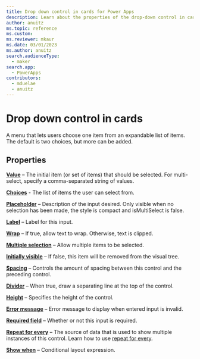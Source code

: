 ```yaml
---
title: Drop down control in cards for Power Apps
description: Learn about the properties of the drop-down control in cards for Power Apps.
author: anuitz
ms.topic: reference
ms.custom: 
ms.reviewer: mkaur
ms.date: 03/01/2023
ms.author: anuitz
search.audienceType:
  - maker
search.app:
  - PowerApps
contributors:
  - mduelae
  - anuitz
---
```


# Drop down control in cards

A menu that lets users choose one item from an expandable list of items. The default is two choices, but more can be added.

## Properties

**[Value](control-reference.md#v)** – The initial item (or set of items) that should be selected. For multi-select, specify a comma-separated string of values.

**[Choices](control-reference.md#c)** - The list of items the user can select from.

**[Placeholder](control-reference.md#p)** – Description of the input desired. Only visible when no selection has been made, the style is compact and isMultiSelect is false.

**[Label](control-reference.md#l)** – Label for this input.

**[Wrap](control-reference.md#w)** – If true, allow text to wrap. Otherwise, text is clipped.

**[Multiple selection](control-reference.md#m)** – Allow multiple items to be selected.

**[Initially visible](control-reference.md#i)** – If false, this item will be removed from the visual tree.

**[Spacing](control-reference.md#s)** – Controls the amount of spacing between this control and the preceding control.

**[Divider](control-reference.md#d)** – When true, draw a separating line at the top of the control.

**[Height](control-reference.md#h)** – Specifies the height of the control.

**[Error message](control-reference.md#e)** – Error message to display when entered input is invalid.

**[Required field](control-reference.md#r)** – Whether or not this input is required.

**[Repeat for every](control-reference.md#r)** – The source of data that is used to show multiple instances of this control. Learn how to use [repeat for every](repeat-for-every.md).


**[Show when](control-reference.md#s)** – Conditional layout expression.
